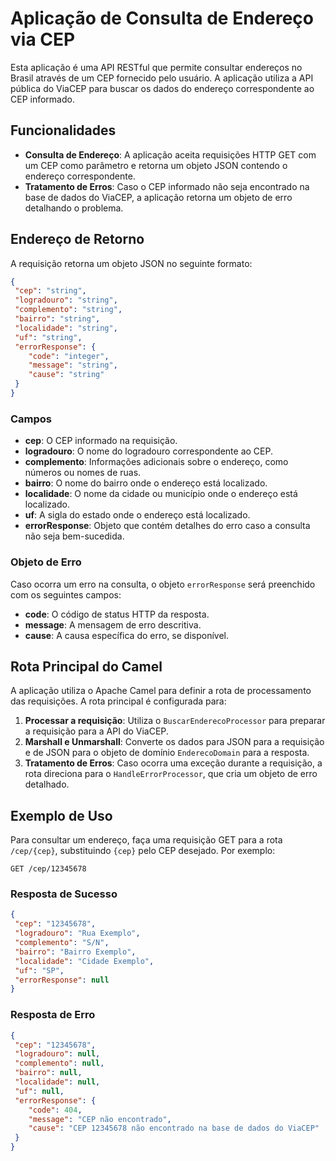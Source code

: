 # Aplicação de Consulta de Endereço via CEP

Esta aplicação é uma API RESTful que permite consultar endereços no Brasil através de um CEP fornecido pelo usuário. A aplicação utiliza a API pública do ViaCEP para buscar os dados do endereço correspondente ao CEP informado.

## Funcionalidades

- **Consulta de Endereço**: A aplicação aceita requisições HTTP GET com um CEP como parâmetro e retorna um objeto JSON contendo o endereço correspondente.
- **Tratamento de Erros**: Caso o CEP informado não seja encontrado na base de dados do ViaCEP, a aplicação retorna um objeto de erro detalhando o problema.

## Endereço de Retorno

A requisição retorna um objeto JSON no seguinte formato:

```json
{
 "cep": "string",
 "logradouro": "string",
 "complemento": "string",
 "bairro": "string",
 "localidade": "string",
 "uf": "string",
 "errorResponse": {
    "code": "integer",
    "message": "string",
    "cause": "string"
 }
}
```

### Campos

- **cep**: O CEP informado na requisição.
- **logradouro**: O nome do logradouro correspondente ao CEP.
- **complemento**: Informações adicionais sobre o endereço, como números ou nomes de ruas.
- **bairro**: O nome do bairro onde o endereço está localizado.
- **localidade**: O nome da cidade ou município onde o endereço está localizado.
- **uf**: A sigla do estado onde o endereço está localizado.
- **errorResponse**: Objeto que contém detalhes do erro caso a consulta não seja bem-sucedida.

### Objeto de Erro

Caso ocorra um erro na consulta, o objeto `errorResponse` será preenchido com os seguintes campos:

- **code**: O código de status HTTP da resposta.
- **message**: A mensagem de erro descritiva.
- **cause**: A causa específica do erro, se disponível.

## Rota Principal do Camel

A aplicação utiliza o Apache Camel para definir a rota de processamento das requisições. A rota principal é configurada para:

1. **Processar a requisição**: Utiliza o `BuscarEnderecoProcessor` para preparar a requisição para a API do ViaCEP.
2. **Marshall e Unmarshall**: Converte os dados para JSON para a requisição e de JSON para o objeto de domínio `EnderecoDomain` para a resposta.
3. **Tratamento de Erros**: Caso ocorra uma exceção durante a requisição, a rota direciona para o `HandleErrorProcessor`, que cria um objeto de erro detalhado.

## Exemplo de Uso

Para consultar um endereço, faça uma requisição GET para a rota `/cep/{cep}`, substituindo `{cep}` pelo CEP desejado. Por exemplo:

```
GET /cep/12345678
```

### Resposta de Sucesso

```json
{
 "cep": "12345678",
 "logradouro": "Rua Exemplo",
 "complemento": "S/N",
 "bairro": "Bairro Exemplo",
 "localidade": "Cidade Exemplo",
 "uf": "SP",
 "errorResponse": null
}
```

### Resposta de Erro

```json
{
 "cep": "12345678",
 "logradouro": null,
 "complemento": null,
 "bairro": null,
 "localidade": null,
 "uf": null,
 "errorResponse": {
    "code": 404,
    "message": "CEP não encontrado",
    "cause": "CEP 12345678 não encontrado na base de dados do ViaCEP"
 }
}
```
